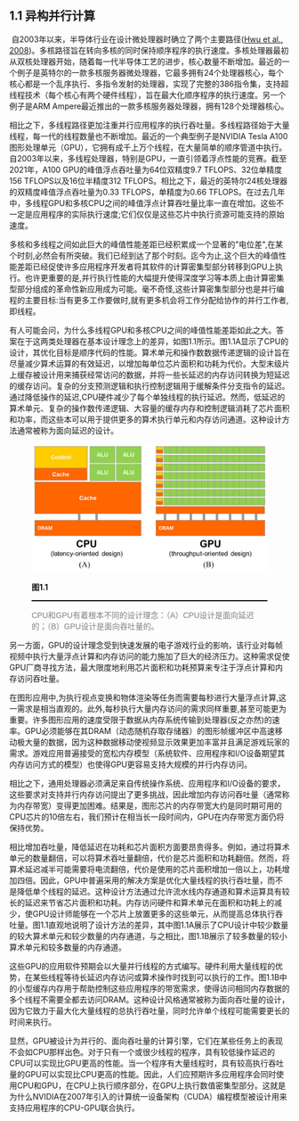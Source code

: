 ## 1.1 异构并行计算

​	自2003年以来，半导体行业在设计微处理器时确立了两个主要路径([Hwu et al., 2008](https://www.researchgate.net/publication/260711393_Computer_Architecture_and_Amdahl's_Law))。多核路径旨在转向多核的同时保持顺序程序的执行速度。多核处理器最初从双核处理器开始，随着每一代半导体工艺的进步，核心数量不断增加。最近的一个例子是英特尔的一款多核服务器微处理器，它最多拥有24个处理器核心，每个核心都是一个乱序执行、多指令发射的处理器，实现了完整的386指令集，支持超线程技术（每个核心有两个硬件线程），旨在最大化顺序程序的执行速度。另一个例子是ARM Ampere最近推出的一款多核服务器处理器，拥有128个处理器核心。

​	相比之下，多线程路径更加注重并行应用程序的执行吞吐量。多线程路径始于大量线程，每一代的线程数量也不断增加。最近的一个典型例子是NVIDIA Tesla A100图形处理单元（GPU），它拥有成千上万个线程，在大量简单的顺序管道中执行。自2003年以来，多线程处理器，特别是GPU，一直引领着浮点性能的竞赛。截至2021年，A100 GPU的峰值浮点吞吐量为64位双精度9.7 TFLOPS、32位单精度156 TFLOPS以及16位半精度312 TFLOPS。相比之下，最近的英特尔24核处理器的双精度峰值浮点吞吐量为0.33 TFLOPS，单精度为0.66 TFLOPS。在过去几年中，多线程GPU和多核CPU之间的峰值浮点计算吞吐量比率一直在增加。这些不一定是应用程序的实际执行速度;它们仅仅是这些芯片中执行资源可能支持的原始速度。

​	多核和多线程之间如此巨大的峰值性能差距已经积累成一个显著的"电位差",在某个时刻,必然会有所突破。我们已经到达了那个时刻。迄今为止,这个巨大的峰值性能差距已经促使许多应用程序开发者将其软件的计算密集型部分转移到GPU上执行。也许更重要的是,并行执行性能的大幅提升使得深度学习等本质上由计算密集型部分组成的革命性新应用成为可能。毫不奇怪,这些计算密集型部分也是并行编程的主要目标:当有更多工作要做时,就有更多机会将工作分配给协作的并行工作者,即线程。

​	有人可能会问，为什么多线程GPU和多核CPU之间的峰值性能差距如此之大。答案在于这两类处理器在基本设计理念上的差异，如图1.1所示。图1.1A显示了CPU的设计，其优化目标是顺序代码的性能。算术单元和操作数数据传递逻辑的设计旨在尽量减少算术运算的有效延迟，以增加每单位芯片面积和功耗为代价。大型末级片上缓存被设计用来捕获经常访问的数据，并将一些长延迟的内存访问转换为短延迟的缓存访问。复杂的分支预测逻辑和执行控制逻辑用于缓解条件分支指令的延迟。通过降低操作的延迟,CPU硬件减少了每个单独线程的执行延迟。然而，低延迟的算术单元、复杂的操作数传递逻辑、大容量的缓存内存和控制逻辑消耗了芯片面积和功率，而这些本可以用于提供更多的算术执行单元和内存访问通道。这种设计方法通常被称为面向延迟的设计。

<figure>
    <style>
     hr {
         border: none;
         height: 2px;
         background-color: black;
         margin: 5px auto;
     }
	</style>
    <img src="..\pic\chapter1\fig1.1.png" alt="图1.1">
    <figcaption>
        <p style="font-weight: bold;">
        图1.1
        </p>
       	<hr style="border: none; height: 2px; background-color: black; margin: 5px auto;">
        <p style="font-family: 'Arial', 'Helvetica', sans-serif;color: #808080">
            CPU和GPU有着根本不同的设计理念：（A）CPU设计是面向延迟的；（B）GPU设计是面向吞吐量的。
        </p>
    </figcaption>
</figure>
  另一方面，GPU的设计理念受到快速发展的电子游戏行业的影响，该行业对每帧视频中执行大量浮点计算和内存访问的能力施加了巨大的经济压力。这种需求促使GPU厂商寻找方法，最大限度地利用芯片面积和功耗预算来专注于浮点计算和内存访问吞吐量。

在图形应用中,为执行视点变换和物体渲染等任务而需要每秒进行大量浮点计算,这一需求是相当直观的。此外,每秒执行大量内存访问的需求同样重要,甚至可能更为重要。许多图形应用的速度受限于数据从内存系统传输到处理器(反之亦然)的速率。GPU必须能够在其DRAM（动态随机存取存储器）的图形帧缓冲区中高速移动极大量的数据，因为这种数据移动使视频显示效果更加丰富并且满足游戏玩家的需求。游戏应用普遍接受的宽松内存模型（系统软件、应用程序和I/O设备期望其内存访问方式的模型）也使得GPU更容易支持大规模的并行内存访问。

相比之下，通用处理器必须满足来自传统操作系统、应用程序和I/O设备的要求，这些要求对支持并行内存访问提出了更多挑战，因此增加内存访问吞吐量（通常称为内存带宽）变得更加困难。结果是，图形芯片的内存带宽大约是同时期可用的CPU芯片的10倍左右，我们预计在相当长一段时间内，GPU在内存带宽方面仍将保持优势。

相比增加吞吐量，降低延迟在功耗和芯片面积方面要昂贵得多。例如，通过将算术单元的数量翻倍，可以将算术吞吐量翻倍，代价是芯片面积和功耗翻倍。然而，将算术延迟减半可能需要将电流翻倍，代价是使用的芯片面积增加一倍以上，功耗增加四倍。因此，GPU中普遍采用的解决方案是优化大量线程的执行吞吐量，而不是降低单个线程的延迟。这种设计方法通过允许流水线内存通道和算术运算具有较长的延迟来节省芯片面积和功耗。内存访问硬件和算术单元在面积和功耗上的减少，使GPU设计师能够在一个芯片上放置更多的这些单元，从而提高总体执行吞吐量。图1.1直观地说明了设计方法的差异，其中图1.1A展示了CPU设计中较少数量的较大算术单元和较少数量的内存通道，与之相比，图1.1B展示了较多数量的较小算术单元和较多数量的内存通道。

这些GPU的应用软件预期会以大量并行线程的方式编写。硬件利用大量线程的优势，在某些线程等待长延迟内存访问或算术操作时找到可以执行的工作。图1.1B中的小型缓存内存用于帮助控制这些应用程序的带宽需求，使得访问相同内存数据的多个线程不需要全都去访问DRAM。这种设计风格通常被称为面向吞吐量的设计，因为它致力于最大化大量线程的总执行吞吐量，同时允许单个线程可能需要更长的时间来执行。

显然，GPU被设计为并行的、面向吞吐量的计算引擎，它们在某些任务上的表现不会如CPU那样出色。对于只有一个或很少线程的程序，具有较低操作延迟的CPU可以实现比GPU更高的性能。当一个程序有大量线程时，具有较高执行吞吐量的GPU可以实现比CPU更高的性能。因此，人们应预期许多应用程序会同时使用CPU和GPU，在CPU上执行顺序部分，在GPU上执行数值密集型部分。这就是为什么NVIDIA在2007年引入的计算统一设备架构（CUDA）编程模型被设计用来支持应用程序的CPU-GPU联合执行。







